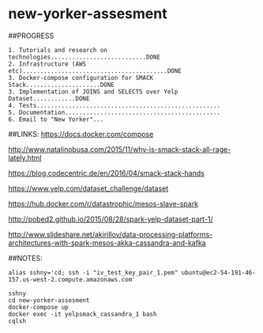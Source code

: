 # new-yorker-assesment

##PROGRESS
```
1. Tutorials and research on technologies...........................DONE
2. Infrastructure (AWS etc).........................................DONE
3. Docker-compose configuration for SMACK Stack.....................DONE
3. Implementation of JOINS and SELECTS over Yelp Dataset............DONE
4. Tests....................................................
5. Documentation............................................
6. Email to "New Yorker"...
```

##LINKS:
https://docs.docker.com/compose

http://www.natalinobusa.com/2015/11/why-is-smack-stack-all-rage-lately.html

https://blog.codecentric.de/en/2016/04/smack-stack-hands

https://www.yelp.com/dataset_challenge/dataset

https://hub.docker.com/r/datastrophic/mesos-slave-spark

http://pobed2.github.io/2015/08/28/spark-yelp-dataset-part-1/

http://www.slideshare.net/akirillov/data-processing-platforms-architectures-with-spark-mesos-akka-cassandra-and-kafka

##NOTES:
```
alias sshny='cd; ssh -i "iv_test_key_pair_1.pem" ubuntu@ec2-54-191-46-157.us-west-2.compute.amazonaws.com'

sshny
cd new-yorker-assesment
docker-compose up
docker exec -it yelpsmack_cassandra_1 bash
cqlsh
```
